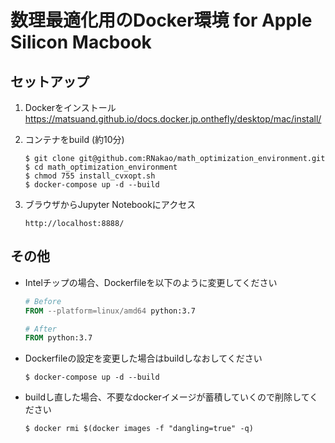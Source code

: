 # 数理最適化用のDocker環境 for Apple Silicon Macbook

## セットアップ

1. Dockerをインストール
https://matsuand.github.io/docs.docker.jp.onthefly/desktop/mac/install/

2. コンテナをbuild (約10分)
    ```
    $ git clone git@github.com:RNakao/math_optimization_environment.git
    $ cd math_optimization_environment
    $ chmod 755 install_cvxopt.sh
    $ docker-compose up -d --build
    ```

3. ブラウザからJupyter Notebookにアクセス
    ```
    http://localhost:8888/
    ```

## その他

- Intelチップの場合、Dockerfileを以下のように変更してください
    ```Dockerfile
    # Before
    FROM --platform=linux/amd64 python:3.7

    # After
    FROM python:3.7
    ```
- Dockerfileの設定を変更した場合はbuildしなおしてください
    ```
    $ docker-compose up -d --build
    ```
- buildし直した場合、不要なdockerイメージが蓄積していくので削除してください
    ```
    $ docker rmi $(docker images -f "dangling=true" -q)
    ```
